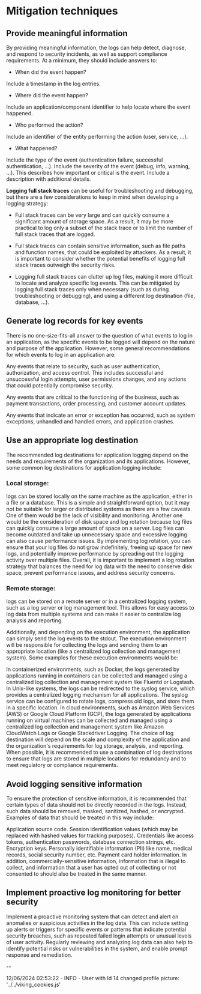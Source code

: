 # Mitigation techniques

## Provide meaningful information
By providing meaningful information, the logs can help detect, diagnose, and respond to security incidents, as well as support compliance requirements. At a minimum, they should include answers to:

- When did the event happen?

Include a timestamp in the log entries.

- Where did the event happen?

Include an application/component identifier to help locate where the event happened.

- Who performed the action?

Include an identifier of the entity performing the action (user, service, ...).

- What happened?

Include the type of the event (authentication failure, successful authentication, ...).
Include the severity of the event (debug, info, warning, ...). This describes how important or critical is the event.
Include a description with additional details.

**Logging full stack traces** can be useful for troubleshooting and debugging, but there are a few considerations to keep in mind when developing a logging strategy:

- Full stack traces can be very large and can quickly consume a significant amount of storage space. As a result, it may be more practical to log only a subset of the stack trace or to limit the number of full stack traces that are logged.

- Full stack traces can contain sensitive information, such as file paths and function names, that could be exploited by attackers. As a result, it is important to consider whether the potential benefits of logging full stack traces outweigh the security risks.

- Logging full stack traces can clutter up log files, making it more difficult to locate and analyze specific log events. This can be mitigated by logging full stack traces only when necessary (such as during troubleshooting or debugging), and using a different log destination (file, database, ...).


## Generate log records for key events
There is no one-size-fits-all answer to the question of what events to log in an application, as the specific events to be logged will depend on the nature and purpose of the application. However, some general recommendations for which events to log in an application are:

Any events that relate to security, such as user authentication, authorization, and access control. This includes successful and unsuccessful login attempts, user permissions changes, and any actions that could potentially compromise security.

Any events that are critical to the functioning of the business, such as payment transactions, order processing, and customer account updates.

Any events that indicate an error or exception has occurred, such as system exceptions, unhandled and handled errors, and application crashes.

## Use an appropriate log destination
The recommended log destinations for application logging depend on the needs and requirements of the organization and its applications. However, some common log destinations for application logging include:

### Local storage: 
logs can be stored locally on the same machine as the application, either in a file or a database. This is a simple and straightforward option, but it may not be suitable for larger or distributed systems as there are a few caveats. One of them would be the lack of visibility and monitoring. Another one would be the consideration of disk space and log rotation because log files can quickly consume a large amount of space on a server. Log files can become outdated and take up unnecessary space and excessive logging can also cause performance issues. By implementing log rotation, you can ensure that your log files do not grow indefinitely, freeing up space for new logs, and potentially improve performance by spreading out the logging activity over multiple files. Overall, it is important to implement a log rotation strategy that balances the need for log data with the need to conserve disk space, prevent performance issues, and address security concerns.

### Remote storage: 
logs can be stored on a remote server or in a centralized logging system, such as a log server or log management tool. This allows for easy access to log data from multiple systems and can make it easier to centralize log analysis and reporting.

Additionally, and depending on the execution environment, the application can simply send the log events to the stdout. The execution environment will be responsible for collecting the logs and sending them to an appropriate location (like a centralized log collection and management system). Some examples for these execution environments would be:

In containerized environments, such as Docker, the logs generated by applications running in containers can be collected and managed using a centralized log collection and management system like Fluentd or Logstash.
In Unix-like systems, the logs can be redirected to the syslog service, which provides a centralized logging mechanism for all applications. The syslog service can be configured to rotate logs, compress old logs, and store them in a specific location.
In cloud environments, such as Amazon Web Services (AWS) or Google Cloud Platform (GCP), the logs generated by applications running on virtual machines can be collected and managed using a centralized log collection and management system like Amazon CloudWatch Logs or Google Stackdriver Logging.
The choice of log destination will depend on the scale and complexity of the application and the organization's requirements for log storage, analysis, and reporting. When possible, it is recommended to use a combination of log destinations to ensure that logs are stored in multiple locations for redundancy and to meet regulatory or compliance requirements.

## Avoid logging sensitive information
To ensure the protection of sensitive information, it is recommended that certain types of data should not be directly recorded in the logs. Instead, such data should be removed, masked, sanitized, hashed, or encrypted. Examples of data that should be treated in this way include:

Application source code.
Session identification values (which may be replaced with hashed values for tracking purposes).
Credentials like access tokens, authentication passwords, database connection strings, etc.
Encryption keys.
Personally identifiable information (PII) like name, medical records, social security number, etc.
Payment card holder information.
In addition, commercially-sensitive information, information that is illegal to collect, and information that a user has opted out of collecting or not consented to should also be treated in the same manner.

## Implement proactive log monitoring for better security
Implement a proactive monitoring system that can detect and alert on anomalies or suspicious activities in the log data. This can include setting up alerts or triggers for specific events or patterns that indicate potential security breaches, such as repeated failed login attempts or unusual levels of user activity. Regularly reviewing and analyzing log data can also help to identify potential risks or vulnerabilities in the system, and enable prompt response and remediation.

--

12/06/2024 02:53:22 - INFO - User with Id 14 changed profile picture: '../../viking_cookies.js'